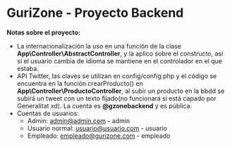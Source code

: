 # GuriZone - Proyecto Backend
__Notas sobre el proyecto:__
- La internacionalización la uso en una función de la clase __App\Controller\AbstractController__, y la aplico sobre el constructo, así si el usuario cambia de idioma se mantiene en el controlador en el que estaba.
- API Twitter, las claves se utilizan en config/config.php y el código se encuentra en la función crearProducto() en __App\Controller\ProductoController__, al subir un producto en la bbdd se subirá un tweet con un texto fijado(no funcionará si está capado por Generalitat xd). La cuenta es __@gzonebackend__ y es pública.
- Cuentas de usuarios:
  - Admin: admin@admin.com - admin
  - Usuario normal: usuario@usuario.com - usuario
  - Empleado: empleado@gurizone.com - empleado
  

